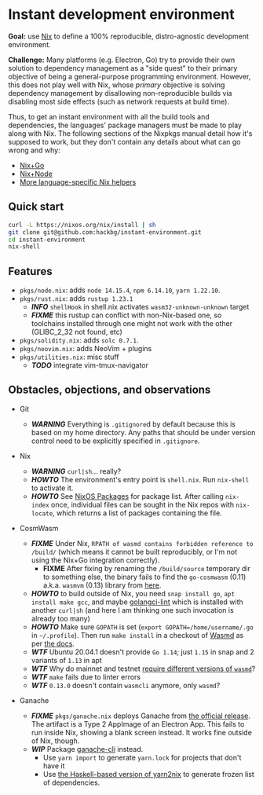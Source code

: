 # Instant development environment

**Goal:** use [Nix](https://nixos.org/download.html) to define a 100% reproducible,
distro-agnostic development environment.

**Challenge:** Many platforms (e.g. Electron, Go) try to provide their own
solution to dependency management as a "side quest" to their primary objective
of being a general-purpose programming environment. However, this does not play
well with Nix, whose _primary_ objective is solving dependency management by
disallowing non-reproducible builds via disabling most side effects (such as
network requests at build time).

Thus, to get an instant environment with all the build tools and dependencies,
the languages' package managers must be made to play along with Nix. The
following sections of the Nixpkgs manual detail how it's supposed to work,
but they don't contain any details about what can go wrong and why:
* [Nix+Go](https://nixos.org/manual/nixpkgs/stable/#sec-language-go)
* [Nix+Node](https://nixos.org/manual/nixpkgs/stable/#node.js)
* [More language-specific Nix helpers](https://nixos.wiki/wiki/Language-specific_package_helpers)

## Quick start

```sh
curl -L https://nixos.org/nix/install | sh
git clone git@github.com:hackbg/instant-environment.git
cd instant-environment
nix-shell
```

## Features

* `pkgs/node.nix`: adds `node 14.15.4`, `npm 6.14.10`, `yarn 1.22.10`.
* `pkgs/rust.nix`: adds `rustup 1.23.1`
  * ***INFO*** `shellHook` in shell.nix activates `wasm32-unknown-unknown` target
  * ***FIXME*** this rustup can conflict with non-Nix-based one, so toolchains
    installed through one might not work with the other
    (GLIBC_2_32 not found, etc)
* `pkgs/solidity.nix`: adds `solc 0.7.1`.
* `pkgs/neovim.nix`: adds NeoVim + plugins
* `pkgs/utilities.nix`: misc stuff
  * ***TODO*** integrate vim-tmux-navigator

## Obstacles, objections, and observations

* Git
  * ***WARNING*** Everything is `.gitignore`d by default because this is
    based on my home directory. Any paths that should be under version control
    need to be explicitly specified in `.gitignore`.

* Nix
  * ***WARNING*** `curl|sh`... really?
  * ***HOWTO*** The environment's entry point is `shell.nix`.
    Run `nix-shell` to activate it.
  * ***HOWTO*** See [NixOS Packages](https://search.nixos.org/packages) for
    package list. After calling `nix-index` once, individual files can be sought
    in the Nix repos with `nix-locate`, which returns a list of packages
    containing the file.

* CosmWasm
  * ***FIXME*** Under Nix, `RPATH of wasmd contains forbidden reference
    to /build/` (which means it cannot be built reproducibly, or I'm not using the
    Nix+Go integration correctly).
    * **FIXME** After fixing by renaming the `/build/source` temporary dir to
      something else, the binary fails to find the `go-cosmwasm` (0.11) a.k.a.
      `wasmvm` (0.13) library from [here](https://github.com/CosmWasm/wasmvm).
  * ***HOWTO*** to build outside of Nix, you need `snap install go`,
    `apt install make gcc`, and maybe [golangci-lint](https://golangci-lint.run/usage/install/#linux-and-windows)
    which is installed with another `curl|sh` (and here I am thinking one such
    invocation is already too many)
  * ***HOWTO*** Make sure `GOPATH` is set
    (`export GOPATH=/home/username/.go` in `~/.profile`).
    Then run `make install` in a checkout of [Wasmd](https://github.com/CosmWasm/wasmd/tree/v0.13.0)
    as per [the docs](https://docs.cosmwasm.com/0.13/getting-started/installation.html).
  * ***WTF*** Ubuntu 20.04.1 doesn't provide `Go 1.14`;
    just `1.15` in snap and 2 variants of `1.13` in apt
  * ***WTF***  Why do mainnet and testnet [require different versions
    of `wasmd`](https://docs.cosmwasm.com/v0.13/getting-started/installation.html#wasmd)?
  * ***WTF*** `make` fails due to linter errors
  * ***WTF*** `0.13.0` doesn't contain `wasmcli` anymore, only `wasmd`?

* Ganache
  * ***FIXME*** `pkgs/ganache.nix` deploys Ganache from
    [the official release](https://github.com/trufflesuite/ganache/releases/download/v2.5.4/ganache-2.5.4-linux-x86_64.AppImage).
    The artifact is a Type 2 AppImage of an Electron App.
    This fails to run inside Nix, showing a blank screen instead.
    It works fine outside of Nix, though.
  * ***WIP*** Package [ganache-cli](https://github.com/trufflesuite/ganache-cli)
    instead.
    * Use `yarn import` to generate `yarn.lock` for projects that don't have it
    * Use [the Haskell-based version of yarn2nix](https://github.com/Profpatsch/yarn2nix)
      to generate frozen list of dependencies.
